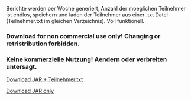  Berichte werden per Woche generiert, Anzahl der moeglichen Teilnehmer ist endlos, speichern und laden der Teilnehmer aus einer .txt Datei (Teilnehmer.txt im gleichen Verzeichnis). Voll funktionell.
 
 ### Download for non commercial use only! Changing or retristribution forbidden.
 ### Keine kommerzielle Nutzung! Aendern oder verbreiten untersagt.
 [Download JAR + Teilnehmer.txt](https://github.com/rickyyR/Multi_Berichtsheft_Generator/releases/download/BerichtsheftGen/Multi_Berichtsheft_Generator.zip)
 
 [Download JAR only](https://github.com/rickyyR/Multi_Berichtsheft_Generator/releases/download/BerichtsheftGen/GUIReportsGen-1.0-SNAPSHOT-jar-with-dependencies.jar)
